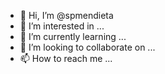 - 👋 Hi, I’m @spmendieta
- 👀 I’m interested in ...
- 🌱 I’m currently learning ...
- 💞️ I’m looking to collaborate on ...
- 📫 How to reach me ...

<!---
spmendieta/spmendieta is a ✨ special ✨ repository because its `README.md` (this file) appears on your GitHub profile.
You can click the Preview link to take a look at your changes.
--->
